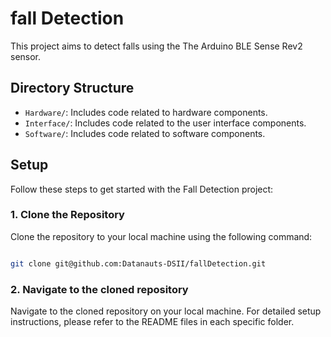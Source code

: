 # fall Detection
This project aims to detect falls using the The Arduino BLE Sense Rev2 sensor. 

## Directory Structure

- `Hardware/`: Includes code related to hardware components.
- `Interface/`: Includes code related to the user interface components.
- `Software/`: Includes code related to software components.

## Setup
Follow these steps to get started with the Fall Detection project:

### 1. Clone the Repository
Clone the repository to your local machine using the following command:

```bash

git clone git@github.com:Datanauts-DSII/fallDetection.git

```

### 2. Navigate to the cloned repository
Navigate to the cloned repository on your local machine. For detailed setup instructions, please refer to the README files in each specific folder.